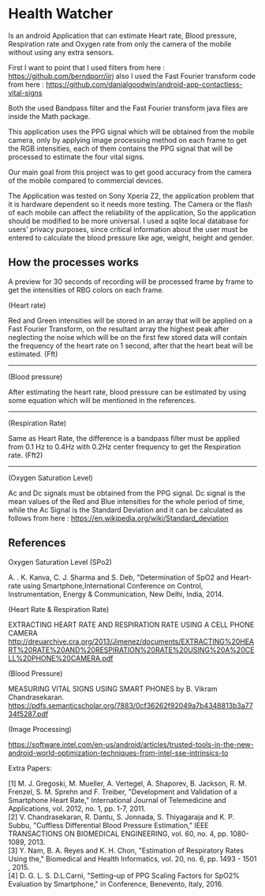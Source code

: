Health Watcher
===================

Is an android Application that can estimate Heart rate, Blood pressure, Respiration rate and Oxygen rate from only the camera of the mobile without using any extra sensors. 

First I want to point that I used filters from here : https://github.com/berndporr/iirj
also I used the Fast Fourier transform code from here : https://github.com/danialgoodwin/android-app-contactless-vital-signs

Both the used Bandpass filter and the Fast Fourier transform java files are inside the Math package.

This application uses the PPG signal which will be obtained from the mobile camera, only by applying image processing method on each frame to get the RGB intensities, each of them contains the PPG signal that will be processed to estimate the four vital signs. 

Our main goal from this project was to get good accuracy from the camera of the mobile compared to commercial devices.

The Application was tested on Sony Xperia Z2, the application problem that it is hardware dependent so it needs more testing. The Camera or the flash of each mobile can affect the reliability of the application, So the application should be modified to be more universal.
I used a sqlite local database for users’ privacy purposes, since critical information about the user must be entered to calculate the blood pressure like age, weight, height and gender.


How the processes works
-------------

A preview for 30 seconds of recording will be processed frame by frame to get the intensities of RBG colors on each frame.

(Heart rate)

Red and Green intensities will be stored in an array that will be applied on a Fast Fourier Transform, on the resultant array the highest peak after neglecting the noise which will be on the first few stored data will contain the frequency of the heart rate on 1 second, after that the heart beat will be estimated. (Fft)

----------

(Blood pressure)

After estimating the heart rate, blood pressure can be estimated by using some equation which will be mentioned in the references.

----------

(Respiration Rate)

Same as Heart Rate, the difference is a bandpass filter must be applied from 0.1 Hz to 0.4Hz with 0.2Hz center frequency to get the Respiration rate. (Fft2)

----------
(Oxygen Saturation Level)

Ac and Dc signals must be obtained from the PPG signal. Dc signal is the mean values of the Red and Blue intensities for the whole period of time, while the Ac Signal is the Standard Deviation and it can be calculated as follows from here : https://en.wikipedia.org/wiki/Standard_deviation 

References 
-------------

Oxygen Saturation Level (SPo2)
  
A. . K. Kanva, C. J. Sharma and S. Deb, "Determination of SpO2 and Heart-rate using Smartphone,International Conference on Control, Instrumentation, Energy & Communication, New Delhi, India, 2014.  

(Heart Rate & Respiration Rate)

EXTRACTING HEART RATE AND RESPIRATION RATE USING A CELL PHONE CAMERA
http://dreuarchive.cra.org/2013/Jimenez/documents/EXTRACTING%20HEART%20RATE%20AND%20RESPIRATION%20RATE%20USING%20A%20CELL%20PHONE%20CAMERA.pdf

(Blood Pressure)

MEASURING VITAL SIGNS USING SMART PHONES by B. Vikram Chandrasekaran.
https://pdfs.semanticscholar.org/7883/0cf36262f92049a7b4348813b3a7734f5287.pdf

(Image Processing)

https://software.intel.com/en-us/android/articles/trusted-tools-in-the-new-android-world-optimization-techniques-from-intel-sse-intrinsics-to

Extra Papers: 

[1] 
M. J. Gregoski, M. Mueller, A. Vertegel, A. Shaporev, B. Jackson, R. M. Frenzel, S. M. Sprehn and F.
Treiber, "Development and Validation of a Smartphone Heart Rate," International Journal of Telemedicine
and Applications, vol. 2012, no. 1, pp. 1-7, 2011.  
[2] 
V. Chandrasekaran, R. Dantu, S. Jonnada, S. Thiyagaraja and K. P. Subbu, "Cuffless Differential Blood
Pressure Estimation," IEEE TRANSACTIONS ON BIOMEDICAL ENGINEERING, vol. 60, no. 4,
pp. 1080-1089, 2013.  
[3] 
Y. Nam, B. A. Reyes and K. H. Chon, "Estimation of Respiratory Rates Using the," Biomedical and Health
Informatics, vol. 20, no. 6, pp. 1493 - 1501 , 2015.  
[4] 
D. G. L. S. D.L.Carnì, "Setting–up of PPG Scaling Factors for SpO2% Evaluation by Smartphone," in
Conference, Benevento, Italy, 2016.  

